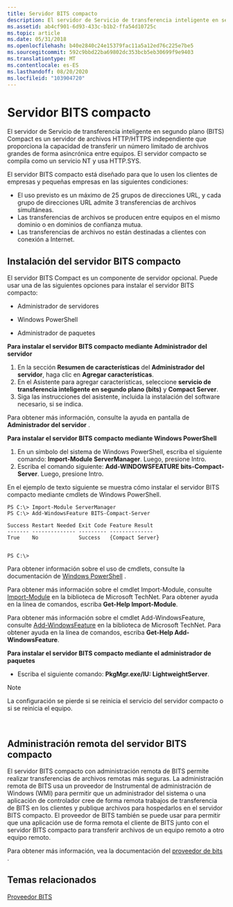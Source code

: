 ```yaml
---
title: Servidor BITS compacto
description: El servidor de Servicio de transferencia inteligente en segundo plano (BITS) Compact es un servidor de archivos HTTP/HTTPS independiente que proporciona la capacidad de transferir un número limitado de archivos grandes de forma asincrónica entre equipos.
ms.assetid: ab4cf901-6d93-433c-b1b2-ffa54d10725c
ms.topic: article
ms.date: 05/31/2018
ms.openlocfilehash: b40e2840c24e15379fac11a5a12ed76c225e7be5
ms.sourcegitcommit: 592c9bbd22ba69802dc353bcb5eb30699f9e9403
ms.translationtype: MT
ms.contentlocale: es-ES
ms.lasthandoff: 08/20/2020
ms.locfileid: "103904720"
---
```

# <a name="bits-compact-server"></a>Servidor BITS compacto

El servidor de Servicio de transferencia inteligente en segundo plano (BITS) Compact es un servidor de archivos HTTP/HTTPS independiente que proporciona la capacidad de transferir un número limitado de archivos grandes de forma asincrónica entre equipos. El servidor compacto se compila como un servicio NT y usa HTTP.SYS.

El servidor BITS compacto está diseñado para que lo usen los clientes de empresas y pequeñas empresas en las siguientes condiciones:

-   El uso previsto es un máximo de 25 grupos de direcciones URL, y cada grupo de direcciones URL admite 3 transferencias de archivos simultáneas.
-   Las transferencias de archivos se producen entre equipos en el mismo dominio o en dominios de confianza mutua.
-   Las transferencias de archivos no están destinadas a clientes con conexión a Internet.

## <a name="installing-the-bits-compact-server"></a>Instalación del servidor BITS compacto

El servidor BITS Compact es un componente de servidor opcional. Puede usar una de las siguientes opciones para instalar el servidor BITS compacto:

-   Administrador de servidores

-   Windows PowerShell

-   Administrador de paquetes

**Para instalar el servidor BITS compacto mediante Administrador del servidor**

1.  En la sección **Resumen de características** del **Administrador del servidor**, haga clic en **Agregar características**.
2.  En el Asistente para agregar características, seleccione **servicio de transferencia inteligente en segundo plano (bits)** y **Compact Server**.
3.  Siga las instrucciones del asistente, incluida la instalación del software necesario, si se indica.

Para obtener más información, consulte la ayuda en pantalla de **Administrador del servidor** .

**Para instalar el servidor BITS compacto mediante Windows PowerShell**

1.  En un símbolo del sistema de Windows PowerShell, escriba el siguiente comando: **Import-Module ServerManager**. Luego, presione Intro.
2.  Escriba el comando siguiente: **Add-WINDOWSFEATURE bits-Compact-Server**. Luego, presione Intro.

En el ejemplo de texto siguiente se muestra cómo instalar el servidor BITS compacto mediante cmdlets de Windows PowerShell.

``` syntax
PS C:\> Import-Module ServerManager
PS C:\> Add-WindowsFeature BITS-Compact-Server

Success Restart Needed Exit Code Feature Result
------- -------------- --------- --------------
True    No             Success   {Compact Server}


PS C:\>
```

Para obtener información sobre el uso de cmdlets, consulte la documentación de [Windows PowerShell](https://msdn.microsoft.com/library/dd835506(v=vs.85).aspx) .

Para obtener más información sobre el cmdlet Import-Module, consulte [Import-Module](/previous-versions//dd347701(v=technet.10)) en la biblioteca de Microsoft TechNet. Para obtener ayuda en la línea de comandos, escriba **Get-Help Import-Module**.

Para obtener más información sobre el cmdlet Add-WindowsFeature, consulte [Add-WindowsFeature](/previous-versions//dd347701(v=technet.10)) en la biblioteca de Microsoft TechNet. Para obtener ayuda en la línea de comandos, escriba **Get-Help Add-WindowsFeature**.

**Para instalar el servidor BITS compacto mediante el administrador de paquetes**

-   Escriba el siguiente comando: **PkgMgr.exe/IU: LightweightServer**.

> [!Note]  
> La configuración se pierde si se reinicia el servicio del servidor compacto o si se reinicia el equipo.

 

## <a name="bits-compact-server-remote-management"></a>Administración remota del servidor BITS compacto

El servidor BITS compacto con administración remota de BITS permite realizar transferencias de archivos remotas más seguras. La administración remota de BITS usa un proveedor de Instrumental de administración de Windows (WMI) para permitir que un administrador del sistema o una aplicación de controlador cree de forma remota trabajos de transferencia de BITS en los clientes y publique archivos para hospedarlos en el servidor BITS compacto. El proveedor de BITS también se puede usar para permitir que una aplicación use de forma remota el cliente de BITS junto con el servidor BITS compacto para transferir archivos de un equipo remoto a otro equipo remoto.

Para obtener más información, vea la documentación del [proveedor de bits](/previous-versions/windows/desktop/bitsprov/bits-provider) .

## <a name="related-topics"></a>Temas relacionados

<dl> <dt>

[Proveedor BITS](/previous-versions/windows/desktop/bitsprov/bits-provider)
</dt> </dl>

 

 